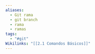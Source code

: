 ```yaml
---
aliases:
  - Git rama
  - git branch
  - rama
  - ramas
tags:
  - "#git"
Wikilinks: "[[2.1 Comandos Básicos]]"
---
```



~~~

~~~